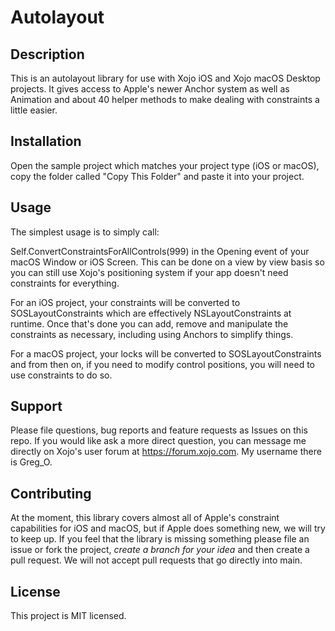 # Autolayout

## Description
This is an autolayout library for use with Xojo iOS and Xojo macOS Desktop projects. It gives access to Apple's newer Anchor system as well as Animation and about 40 helper methods to make dealing with constraints a little easier.

## Installation
Open the sample project which matches your project type (iOS or macOS), copy the folder called "Copy This Folder" and paste it into your project.

## Usage
The simplest usage is to simply call:

Self.ConvertConstraintsForAllControls(999) in the Opening event of your macOS Window or iOS Screen. This can be done on a view by view basis so you can still use Xojo's positioning system if your app doesn't need constraints for everything.

For an iOS project, your constraints will be converted to SOSLayoutConstraints which are effectively NSLayoutConstraints at runtime. Once that's done you can add, remove and manipulate the constraints as necessary, including using Anchors to simplify things.

For a macOS project, your locks will be converted to SOSLayoutConstraints and from then on, if you need to modify control positions, you will need to use constraints to do so.

## Support
Please file questions, bug reports and feature requests as Issues on this repo. If you would like ask a more direct question, you can message me directly on Xojo's user forum at https://forum.xojo.com. My username there is Greg_O.

## Contributing
At the moment, this library covers almost all of Apple's constraint capabilities for iOS and macOS, but if Apple does something new, we will try to keep up. If you feel that the library is missing something please file an issue or fork the project, *create a branch for your idea* and then create a pull request. We will not accept pull requests that go directly into main.

## License
This project is MIT licensed.

